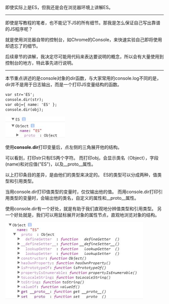 即使实际上是ES，但我还是会在浏览器环境上讲解ES。
* * * * *
即使是写教程的笔者，也不能记下JS的所有细节。那我是怎么保证自己写出靠谱的JS程序呢？

就是使用浏览器自带的控制台，如Chrome的Console，来快速实验自己即将使用却遗忘了的细节。

后续章节的讲解，我决定尽可能用代码来表达要说明的概念，所以会有大量使用到控制台的地方，特此事先进行说明。
* * * * *
本节重点讲述的是console对象的dir函数，与大家常用的console.log不同的是，dir并不是用于日志输出，而是一个打印JS变量结构的函数。
~~~
var str='ES';
console.dir(str);
var obj={ name: 'ES' };
console.dir(obj);
~~~
![](../../images/TIM截图20170713173809.jpg)

使用**console.dir**打印变量后，点左侧的三角展开他的结构。

可以看到，打印str只有ES两个字符。
而打印obj，会显示类名（Object），字段(name)和对应值("ES")，以及__proto__属性。

以上打印条目的差异，是由他们的类型来决定的。
ES的类型可以分成两种，值类型和引用类型。

当用console.dir打印值类型的变量时，仅仅输出他的值。
而用console.dir打印引用类型的变量时，会输出他的类名，自定义的属性和__proto__属性。

使用console.dir有一个好处，就是有助于我们直观地分辨值类型和引用类型。
另一个好处就是，我们可以用鼠标展开对象的属性节点，直观地浏览对象的结构。

![](../../images/TIM截图20170713160220.jpg)